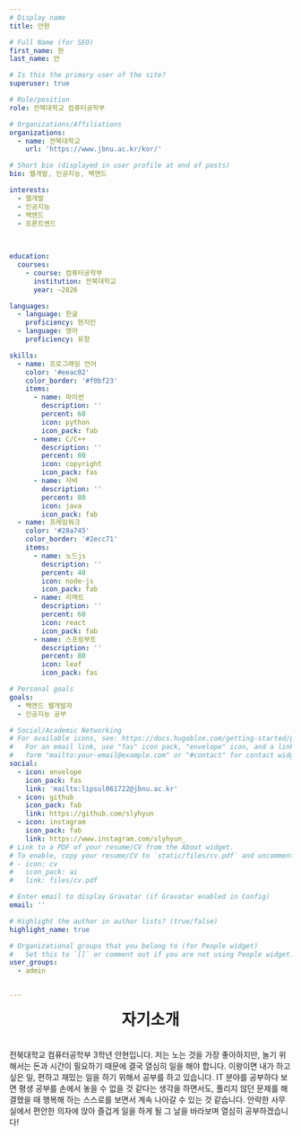 ```yaml
---
# Display name
title: 안현

# Full Name (for SEO)
first_name: 현
last_name: 안

# Is this the primary user of the site?
superuser: true

# Role/position
role: 전북대학교 컴퓨터공학부 

# Organizations/Affiliations
organizations:
  - name: 전북대학교
    url: 'https://www.jbnu.ac.kr/kor/'

# Short bio (displayed in user profile at end of posts)
bio: 웹개발, 인공지능, 백엔드

interests:
  - 웹개발
  - 인공지능
  - 백엔드
  - 프론트엔드
  

  
education:
  courses:
    - course: 컴퓨터공학부
      institution: 전북대학교
      year: ~2026

languages:
  - language: 한글
    proficiency: 현지인
  - language: 영어
    proficiency: 유창

skills:
  - name: 프로그래밍 언어
    color: '#eeac02'
    color_border: '#f0bf23'
    items:
      - name: 파이썬
        description: ''
        percent: 60
        icon: python
        icon_pack: fab
      - name: C/C++
        description: ''
        percent: 80
        icon: copyright
        icon_pack: fas
      - name: 자바
        description: ''
        percent: 80
        icon: java
        icon_pack: fab
  - name: 프레임워크
    color: '#28a745'
    color_border: '#2ecc71'
    items:
      - name: 노드js
        description: ''
        percent: 40
        icon: node-js
        icon_pack: fab
      - name: 리액트
        description: ''
        percent: 60
        icon: react
        icon_pack: fab
      - name: 스프링부트
        description: ''
        percent: 80
        icon: leaf
        icon_pack: fas

# Personal goals
goals:
  - 백엔드 웹개발자
  - 인공지능 공부

# Social/Academic Networking
# For available icons, see: https://docs.hugoblox.com/getting-started/page-builder/#icons
#   For an email link, use "fas" icon pack, "envelope" icon, and a link in the
#   form "mailto:your-email@example.com" or "#contact" for contact widget.
social:
  - icon: envelope
    icon_pack: fas
    link: 'mailto:lipsul061722@jbnu.ac.kr'
  - icon: github
    icon_pack: fab
    link: https://github.com/slyhyun
  - icon: instagram
    icon_pack: fab
    link: https://www.instagram.com/slyhyun_
# Link to a PDF of your resume/CV from the About widget.
# To enable, copy your resume/CV to `static/files/cv.pdf` and uncomment the lines below.
# - icon: cv
#   icon_pack: ai
#   link: files/cv.pdf

# Enter email to display Gravatar (if Gravatar enabled in Config)
email: ''

# Highlight the author in author lists? (true/false)
highlight_name: true

# Organizational groups that you belong to (for People widget)
#   Set this to `[]` or comment out if you are not using People widget.
user_groups:
  - admin


---
```

<div style="text-align: center; font-size: 2em; font-weight: bold;">
  자기소개
</div>
<br>
<br>
전북대학교 컴퓨터공학부 3학년 안현입니다. 저는 노는 것을 가장 좋아하지만, 놀기 위해서는 돈과 시간이 필요하기 때문에 결국 열심히 일을 해야 합니다.  이왕이면 내가 하고 싶은 일, 편하고 재밌는 일을 하기 위해서 공부를 하고 있습니다. IT 분야를 공부하다 보면 평생 공부를 손에서 놓을 수 없을 것 같다는 생각을 하면서도, 풀리지 않던 문제를 해결했을 때 행복해 하는 스스로를 보면서 계속 나아갈 수 있는 것 같습니다. 안락한 사무실에서 편안한 의자에 앉아 즐겁게 일을 하게 될 그 날을 바라보며 열심히 공부하겠습니다!
